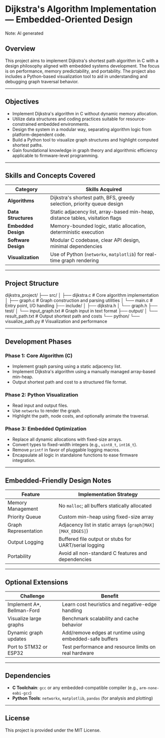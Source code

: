 # Dijkstra's Algorithm Implementation — Embedded-Oriented Design

Note: AI generated 

## Overview

This project aims to implement Dijkstra's shortest path algorithm in C with a design philosophy aligned with embedded systems development. The focus is on performance, memory predictability, and portability. The project also includes a Python-based visualization tool to aid in understanding and debugging graph traversal behavior.

---

## Objectives

- Implement Dijkstra's algorithm in C without dynamic memory allocation.
- Utilize data structures and coding practices suitable for resource-constrained embedded environments.
- Design the system in a modular way, separating algorithm logic from platform-dependent code.
- Build a Python tool to visualize graph structures and highlight computed shortest paths.
- Gain foundational knowledge in graph theory and algorithmic efficiency applicable to firmware-level programming.

---

## Skills and Concepts Covered

| Category            | Skills Acquired                                                                |
| ------------------- | ------------------------------------------------------------------------------ |
| **Algorithms**      | Dijkstra's shortest path, BFS, greedy selection, priority queue design         |
| **Data Structures** | Static adjacency list, array-based min-heap, distance tables, visitation flags |
| **Embedded Design** | Memory-bounded logic, static allocation, deterministic execution               |
| **Software Design** | Modular C codebase, clear API design, minimal dependencies                     |
| **Visualization**   | Use of Python (`networkx`, `matplotlib`) for real-time graph rendering         |

---

## Project Structure


dijkstra_project/
├── src/
│ ├── dijkstra.c # Core algorithm implementation
│ ├── graph.c # Graph construction and parsing utilities
│ └── main.c # Entry point, I/O handling
├── include/
│ ├── dijkstra.h
│ └── graph.h
├── test/
│ └── input_graph.txt # Graph input in text format
├── output/
│ └── result_path.txt # Output shortest path and costs
└── python/
└── visualize_path.py # Visualization and performance



---

## Development Phases

### Phase 1: Core Algorithm (C)
- Implement graph parsing using a static adjacency list.
- Implement Dijkstra's algorithm using a manually managed array-based min-heap.
- Output shortest path and cost to a structured file format.

### Phase 2: Python Visualization
- Read input and output files.
- Use `networkx` to render the graph.
- Highlight the path, node costs, and optionally animate the traversal.

### Phase 3: Embedded Optimization
- Replace all dynamic allocations with fixed-size arrays.
- Convert types to fixed-width integers (e.g., `uint8_t`, `int16_t`).
- Remove `printf` in favor of pluggable logging macros.
- Encapsulate all logic in standalone functions to ease firmware integration.

---

## Embedded-Friendly Design Notes

| Feature              | Implementation Strategy                                   |
| -------------------- | --------------------------------------------------------- |
| Memory Management    | No `malloc`; all buffers statically allocated             |
| Priority Queue       | Custom min-heap using fixed-size array                    |
| Graph Representation | Adjacency list in static arrays (`graph[MAX][MAX_EDGES]`) |
| Output Logging       | Buffered file output or stubs for UART/serial logging     |
| Portability          | Avoid all non-standard C features and dependencies        |

---

## Optional Extensions

| Challenge                  | Benefit                                                 |
| -------------------------- | ------------------------------------------------------- |
| Implement A*, Bellman-Ford | Learn cost heuristics and negative-edge handling        |
| Visualize large graphs     | Benchmark scalability and cache behavior                |
| Dynamic graph updates      | Add/remove edges at runtime using embedded-safe buffers |
| Port to STM32 or ESP32     | Test performance and resource limits on real hardware   |

---

## Dependencies

- **C Toolchain**: `gcc` or any embedded-compatible compiler (e.g., `arm-none-eabi-gcc`)
- **Python Tools**: `networkx`, `matplotlib`, `pandas` (for analysis and plotting)

---

## License

This project is provided under the MIT License.

